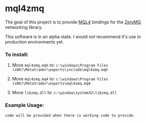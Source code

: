 # mql4zmq

The goal of this project is to provide [MQL4](http://docs.mql4.com/ "MQL4 documentation homepage.") bindings for the [ZeroMQ](http://zeromq.org/ "ZeroMQ homepage.") networking library. 

This software is in an alpha state. I would <i>not</i> recommend it's use in production environments yet.

### To install:

1. Move `mql4zmq.mqh` to: `c:\windows\Program Files (x86)\Metatrader\experts\include\mql4zmq.mqh`

2. Move `mql4zmq.mq4` to: `c:\windows\Program Files (x86)\Metatrader\experts\mql4zmq.mq4`

3. Move `libzmq.dll`  to: `c:\window\system32\libzmq.dll`

### Example Usage:

`code will be provided when there is working code to provide.`